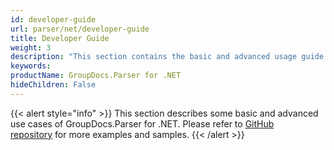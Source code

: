 ```yaml
---
id: developer-guide
url: parser/net/developer-guide
title: Developer Guide
weight: 3
description: "This section contains the basic and advanced usage guide for programmers."
keywords: 
productName: GroupDocs.Parser for .NET
hideChildren: False
---
```

{{< alert style="info" >}}
This section describes some basic and advanced use cases of GroupDocs.Parser for .NET. Please refer to [GitHub repository](https://github.com/groupdocs-parser/GroupDocs.Parser-for-.NET) for more examples and samples.
{{< /alert >}}

